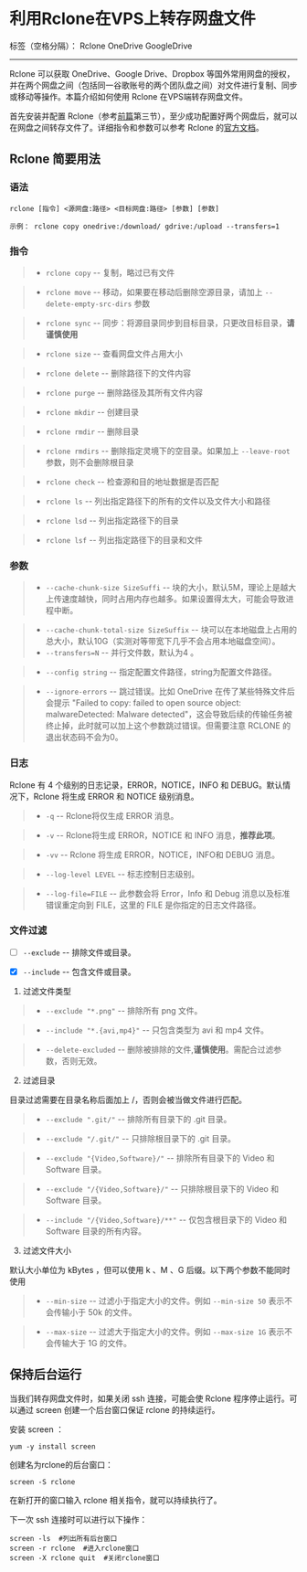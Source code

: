 ﻿# 利用Rclone在VPS上转存网盘文件

标签（空格分隔）： Rclone OneDrive GoogleDrive 


---

Rclone 可以获取 OneDrive、Google Drive、Dropbox 等国外常用网盘的授权，并在两个网盘之间（包括同一谷歌账号的两个团队盘之间）对文件进行复制、同步或移动等操作。本篇介绍如何使用 Rclone 在VPS端转存网盘文件。

首先安装并配置 Rclone（参考[前篇](/index.php/archives/1/)第三节），至少成功配置好两个网盘后，就可以在网盘之间转存文件了。详细指令和参数可以参考 Rclone 的[官方文档](https://rclone.org/docs/)。

## Rclone 简要用法

### 语法

```
rclone [指令] <源网盘:路径> <目标网盘:路径> [参数] [参数] 

示例： rclone copy onedrive:/download/ gdrive:/upload --transfers=1

```

### 指令

> * `rclone copy` -- 复制，略过已有文件

> * `rclone move` -- 移动，如果要在移动后删除空源目录，请加上 `--delete-empty-src-dirs` 参数

> * `rclone sync` -- 同步：将源目录同步到目标目录，只更改目标目录，**请谨慎使用**

> * `rclone size` -- 查看网盘文件占用大小

> * `rclone delete` -- 删除路径下的文件内容

> * `rclone purge` -- 删除路径及其所有文件内容

> * `rclone mkdir` -- 创建目录

> * `rclone rmdir` -- 删除目录

> * `rclone rmdirs` -- 删除指定灵境下的空目录。如果加上 `--leave-root` 参数，则不会删除根目录

> * `rclone check` -- 检查源和目的地址数据是否匹配

> * `rclone ls` -- 列出指定路径下的所有的文件以及文件大小和路径

> * `rclone lsd` -- 列出指定路径下的目录

> * `rclone lsf` -- 列出指定路径下的目录和文件


### 参数

> * `--cache-chunk-size SizeSuffi` -- 块的大小，默认5M，理论上是越大上传速度越快，同时占用内存也越多。如果设置得太大，可能会导致进程中断。

> * `--cache-chunk-total-size SizeSuffix` -- 块可以在本地磁盘上占用的总大小，默认10G（实测对等带宽下几乎不会占用本地磁盘空间）。
> * `--transfers=N` -- 并行文件数，默认为4 。

> * `--config string` -- 指定配置文件路径，string为配置文件路径。

> * `--ignore-errors` -- 跳过错误。比如 OneDrive 在传了某些特殊文件后会提示 "Failed to copy: failed to open source object: malwareDetected: Malware detected"，这会导致后续的传输任务被终止掉，此时就可以加上这个参数跳过错误。但需要注意 RCLONE 的退出状态码不会为0。

### 日志

Rclone 有 4 个级别的日志记录，ERROR，NOTICE，INFO 和 DEBUG。默认情况下，Rclone 将生成 ERROR 和 NOTICE 级别消息。

> * `-q` -- Rclone将仅生成 ERROR 消息。

> * `-v` -- Rclone将生成 ERROR，NOTICE 和 INFO 消息，**推荐此项**。

> * `-vv` -- Rclone 将生成 ERROR，NOTICE，INFO和 DEBUG 消息。

> * `--log-level LEVEL` -- 标志控制日志级别。

> * `--log-file=FILE` -- 此参数会将 Error，Info 和 Debug 消息以及标准错误重定向到 FILE，这里的 FILE 是你指定的日志文件路径。

### 文件过滤

- [ ]  `--exclude` -- 排除文件或目录。

- [x]  `--include` -- 包含文件或目录。

1. 过滤文件类型

> * `--exclude "*.png"` -- 排除所有 png 文件。

> * `--include "*.{avi,mp4}"` -- 只包含类型为 avi 和 mp4 文件。

> * `--delete-excluded` -- 删除被排除的文件,**谨慎使用**。需配合过滤参数，否则无效。

2. 过滤目录

目录过滤需要在目录名称后面加上 /，否则会被当做文件进行匹配。

> * `--exclude ".git/"` -- 排除所有目录下的 .git 目录。

> * `--exclude "/.git/"` -- 只排除根目录下的 .git 目录。

> * `--exclude "{Video,Software}/"` -- 排除所有目录下的 Video 和 Software 目录。

> * `--exclude "/{Video,Software}/"` -- 只排除根目录下的 Video 和 Software 目录。

> * `--include "/{Video,Software}/**"` -- 仅包含根目录下的 Video 和 Software 目录的所有内容。

3. 过滤文件大小

默认大小单位为 kBytes ，但可以使用 k 、M 、G 后缀。以下两个参数不能同时使用

> * `--min-size` -- 过滤小于指定大小的文件。例如 `--min-size 50` 表示不会传输小于 50k 的文件。

> * `--max-size` -- 过滤大于指定大小的文件。例如 `--max-size 1G` 表示不会传输大于 1G 的文件。

## 保持后台运行

当我们转存网盘文件时，如果关闭 ssh 连接，可能会使 Rclone 程序停止运行。可以通过 screen 创建一个后台窗口保证 rclone 的持续运行。

安装 screen ：
``` 
yum -y install screen 
```

创建名为rclone的后台窗口：
``` 
screen -S rclone
```
在新打开的窗口输入 rclone 相关指令，就可以持续执行了。

下一次 ssh 连接时可以进行以下操作：

```
screen -ls  #列出所有后台窗口
screen -r rclone  #进入rclone窗口
screen -X rclone quit  #关闭rclone窗口
```